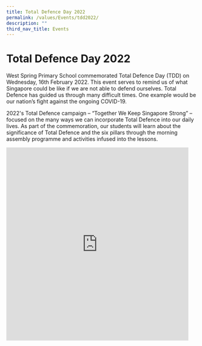 ```yaml
---
title: Total Defence Day 2022
permalink: /values/Events/tdd2022/
description: ""
third_nav_title: Events
---
```


# Total Defence Day 2022
West Spring Primary School commemorated Total Defence Day (TDD) on Wednesday, 16th February 2022. This event serves to remind us of what Singapore could be like if we are not able to defend ourselves. Total Defence has guided us through many difficult times. One example would be our nation’s fight against the ongoing COVID-19.

2022's Total Defence campaign – “Together We Keep Singapore Strong” – focused on the many ways we can incorporate Total Defence into our daily lives. As part of the commemoration, our students will learn about the significance of Total Defence and the six pillars through the morning assembly programme and activities infused into the lessons.

<iframe allowfullscreen="true" height="509" width="480" frameborder="0" src="https://docs.google.com/presentation/d/e/2PACX-1vSIKxzj_c8o7RsGh6vxZ0tMprM4thUlIb0tUyd8V8njrSqmRabjFqYczNJZ-jXr7bV7wD18HrLm6zW_/embed?start=true&amp;loop=true&amp;delayms=3000"></iframe>
